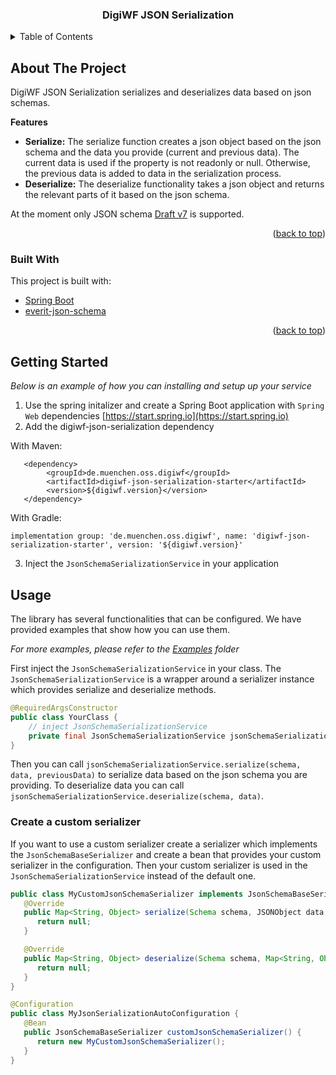 <div id="top"></div>


<h3 align="center">DigiWF JSON Serialization</h3>


<!-- TABLE OF CONTENTS -->
<details>
  <summary>Table of Contents</summary>
  <ol>
    <li>
      <a href="#about-the-project">About The Project</a>
      <ul>
        <li><a href="#built-with">Built With</a></li>
      </ul>
    </li>
    <li>
      <a href="#getting-started">Getting Started</a>
    </li>
    <li><a href="#usage">Usage</a></li>
  </ol>
</details>



<!-- ABOUT THE PROJECT -->
## About The Project

DigiWF JSON Serialization serializes and deserializes data based on json schemas.

**Features**

* **Serialize:** The serialize function creates a json object based on the json schema and the data you provide (current and previous data). The current data is used if the property is not readonly or null. Otherwise, the previous data is added to data in the serialization process.
* **Deserialize:** The deserialize functionality takes a json object and returns the relevant parts of it based on the json schema.

At the moment only JSON schema [Draft v7](https://json-schema.org/draft-07/json-schema-release-notes.html) is supported.

<p align="right">(<a href="#top">back to top</a>)</p>


### Built With

This project is built with:

* [Spring Boot](https://spring.io/projects/spring-boot)
* [everit-json-schema](https://github.com/everit-org/json-schema)

<p align="right">(<a href="#top">back to top</a>)</p>


<!-- GETTING STARTED -->
## Getting Started

_Below is an example of how you can installing and setup up your service_

1. Use the spring initalizer and create a Spring Boot application with `Spring Web`
   dependencies [https://start.spring.io](https://start.spring.io)
2. Add the digiwf-json-serialization dependency

With Maven:

```
   <dependency>
        <groupId>de.muenchen.oss.digiwf</groupId>
        <artifactId>digiwf-json-serialization-starter</artifactId>
        <version>${digiwf.version}</version>
   </dependency>
```

With Gradle:

```
implementation group: 'de.muenchen.oss.digiwf', name: 'digiwf-json-serialization-starter', version: '${digiwf.version}'
```

3. Inject the `JsonSchemaSerializationService` in your application


<!-- USAGE EXAMPLES -->
## Usage

The library has several functionalities that can be configured. We have provided examples that show how you can use
them.

_For more examples, please refer to the [Examples](example) folder_

First inject the `JsonSchemaSerializationService` in your class. The `JsonSchemaSerializationService` is a 
wrapper around a serializer instance which provides serialize and deserialize methods. 

```java
@RequiredArgsConstructor
public class YourClass {
    // inject JsonSchemaSerializationService
    private final JsonSchemaSerializationService jsonSchemaSerializationService;
}
```

Then you can call `jsonSchemaSerializationService.serialize(schema, data, previousData)` to serialize data based on
the json schema you are providing.
To deserialize data you can call `jsonSchemaSerializationService.deserialize(schema, data)`.

### Create a custom serializer

If you want to use a custom serializer create a serializer which implements the `JsonSchemaBaseSerializer` 
and create a bean that provides your custom serializer in the configuration.
Then your custom serializer is used in the `JsonSchemaSerializationService` instead of the default one.

```java
public class MyCustomJsonSchemaSerializer implements JsonSchemaBaseSerializer {
   @Override
   public Map<String, Object> serialize(Schema schema, JSONObject data, JSONObject previousData) {
      return null;
   }

   @Override
   public Map<String, Object> deserialize(Schema schema, Map<String, Object> data) {
      return null;
   }
}
```

```java
@Configuration
public class MyJsonSerializationAutoConfiguration {
   @Bean
   public JsonSchemaBaseSerializer customJsonSchemaSerializer() {
      return new MyCustomJsonSchemaSerializer();
   }    
}
```


